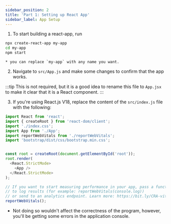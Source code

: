 ```yaml
---
sidebar_position: 2
title: 'Part 1: Setting up React App'
sidebar_label: App Setup
---
```

1. To start building a react-app, run
  ``` bash
  npx create-react-app my-app
  cd my-app
  npm start
  ```
    * you can replace `my-app` with any name you want.

2. Navigate to `src/App.js` and make some changes to confirm that the app works.

:::tip
This is not required, but it is a good idea to rename this file to `App.jsx` to make it clear that it is a React component.
:::

3. If you're using React.js V18, replace the content of the `src/index.js` file with the following:

```js title="src/index.js:
import React from 'react';
import { createRoot } from 'react-dom/client';
import './index.css';
import App from './App';
import reportWebVitals from './reportWebVitals';
import 'bootstrap/dist/css/bootstrap.min.css';


const root = createRoot(document.getElementById('root'));
root.render(
  <React.StrictMode>
    <App />
  </React.StrictMode>
);

// If you want to start measuring performance in your app, pass a function
// to log results (for example: reportWebVitals(console.log))
// or send to an analytics endpoint. Learn more: https://bit.ly/CRA-vitals
reportWebVitals();
```
  * Not doing so wouldn't affect the correctness of the program, however, you'll be getting some errors in the application console.